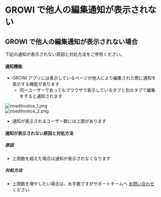 # GROWI で他人の編集通知が表示されない

## GROWI で他人の編集通知が表示されない場合

下記の通知が表示されない原因と対処方法をご参照ください。

#### 通知機能

- GROWI アプリには表示しているページが他人により編集された際に通知を表示する機能があります
  - 同一ユーザーであってもブラウザで表示しているタブと別のタブで編集をすると通知されます  

![noeditnotice_1.png](/assets/images/ja/noeditnotice_1.png)  
![noeditnotice_2.png](/assets/images/ja/noeditnotice_2.png)  

- 通知が表示されるユーザー数には上限があります  

#### 通知が表示されない原因と対処方法

##### 原因

- 上限数を超えた場合は通知が表示されなくなります

##### 対処方法

- 上限数を増やしたい場合は、お手数ですがサポートチームへ [お問い合わせ](https://growicloud.atlassian.net/servicedesk/customer/portal/1) ください
